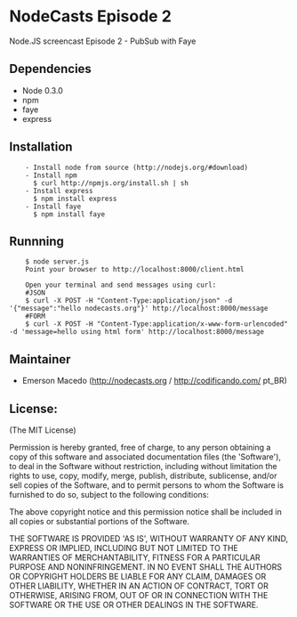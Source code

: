 NodeCasts Episode 2
===================

Node.JS screencast Episode 2 - PubSub with Faye

Dependencies
------------

* Node 0.3.0
* npm
* faye
* express

Installation
------------
        - Install node from source (http://nodejs.org/#download)
        - Install npm 
          $ curl http://npmjs.org/install.sh | sh
        - Install express 
          $ npm install express
        - Install faye 
          $ npm install faye

Runnning
--------
        $ node server.js
        Point your browser to http://localhost:8000/client.html
       
        Open your terminal and send messages using curl:
        #JSON
        $ curl -X POST -H "Content-Type:application/json" -d '{"message":"hello nodecasts.org"}' http://localhost:8000/message
        #FORM
        $ curl -X POST -H "Content-Type:application/x-www-form-urlencoded" -d 'message=hello using html form' http://localhost:8000/message
       
Maintainer
----------

* Emerson Macedo (<http://nodecasts.org> / <http://codificando.com/> pt_BR)

License:
--------

(The MIT License)

Permission is hereby granted, free of charge, to any person obtaining
a copy of this software and associated documentation files (the
'Software'), to deal in the Software without restriction, including
without limitation the rights to use, copy, modify, merge, publish,
distribute, sublicense, and/or sell copies of the Software, and to
permit persons to whom the Software is furnished to do so, subject to
the following conditions:

The above copyright notice and this permission notice shall be
included in all copies or substantial portions of the Software.

THE SOFTWARE IS PROVIDED 'AS IS', WITHOUT WARRANTY OF ANY KIND,
EXPRESS OR IMPLIED, INCLUDING BUT NOT LIMITED TO THE WARRANTIES OF
MERCHANTABILITY, FITNESS FOR A PARTICULAR PURPOSE AND NONINFRINGEMENT.
IN NO EVENT SHALL THE AUTHORS OR COPYRIGHT HOLDERS BE LIABLE FOR ANY
CLAIM, DAMAGES OR OTHER LIABILITY, WHETHER IN AN ACTION OF CONTRACT,
TORT OR OTHERWISE, ARISING FROM, OUT OF OR IN CONNECTION WITH THE
SOFTWARE OR THE USE OR OTHER DEALINGS IN THE SOFTWARE.
